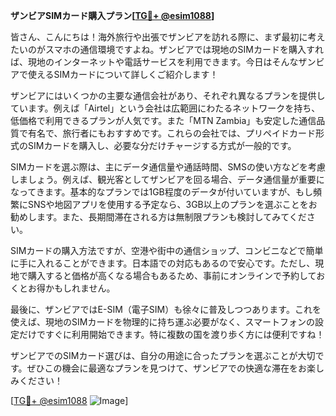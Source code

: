 **ザンビアSIMカード購入プラン[[TG💪+ @esim1088](https://t.me/s/esim1088)]**

皆さん、こんにちは！海外旅行や出張でザンビアを訪れる際に、まず最初に考えたいのがスマホの通信環境ですよね。ザンビアでは現地のSIMカードを購入すれば、現地のインターネットや電話サービスを利用できます。今日はそんなザンビアで使えるSIMカードについて詳しくご紹介します！

ザンビアにはいくつかの主要な通信会社があり、それぞれ異なるプランを提供しています。例えば「Airtel」という会社は広範囲にわたるネットワークを持ち、低価格で利用できるプランが人気です。また「MTN Zambia」も安定した通信品質で有名で、旅行者にもおすすめです。これらの会社では、プリペイドカード形式のSIMカードを購入し、必要な分だけチャージする方式が一般的です。

SIMカードを選ぶ際は、主にデータ通信量や通話時間、SMSの使い方などを考慮しましょう。例えば、観光客としてザンビアを回る場合、データ通信量が重要になってきます。基本的なプランでは1GB程度のデータが付いていますが、もし頻繁にSNSや地図アプリを使用する予定なら、3GB以上のプランを選ぶことをお勧めします。また、長期間滞在される方は無制限プランも検討してみてください。

SIMカードの購入方法ですが、空港や街中の通信ショップ、コンビニなどで簡単に手に入れることができます。日本語での対応もあるので安心です。ただし、現地で購入すると価格が高くなる場合もあるため、事前にオンラインで予約しておくとお得かもしれません。

最後に、ザンビアではE-SIM（電子SIM）も徐々に普及しつつあります。これを使えば、現地のSIMカードを物理的に持ち運ぶ必要がなく、スマートフォンの設定だけですぐに利用開始できます。特に複数の国を渡り歩く方には便利ですね！

ザンビアでのSIMカード選びは、自分の用途に合ったプランを選ぶことが大切です。ぜひこの機会に最適なプランを見つけて、ザンビアでの快適な滞在をお楽しみください！

[[TG💪+ @esim1088](https://t.me/s/esim1088) ![Image](https://i.postimg.cc/Y0z9fWf4/image.png)]